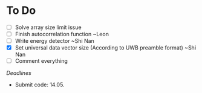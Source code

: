 # To Do

- [ ] Solve array size limit issue
- [ ] Finish autocorrelation function ~Leon
- [ ] Write energy detector ~Shi Nan
- [x] Set universal data vector size (According to UWB preamble format) ~Shi Nan
- [ ] Comment everything

*Deadlines*
* Submit code: 14.05.
